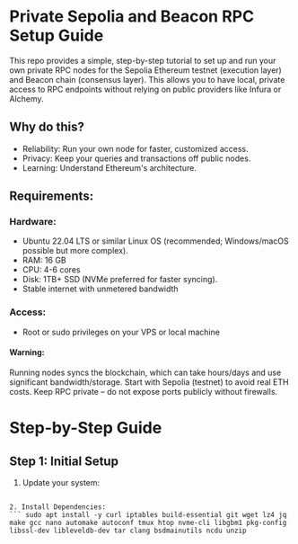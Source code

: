 # Private Sepolia and Beacon RPC Setup Guide
This repo provides a simple, step-by-step tutorial to set up and run your own private RPC nodes for the Sepolia Ethereum testnet (execution layer) and Beacon chain (consensus layer). This allows you to have local, private access to RPC endpoints without relying on public providers like Infura or Alchemy.

## Why do this?
- Reliability: Run your own node for faster, customized access.
- Privacy: Keep your queries and transactions off public nodes.
- Learning: Understand Ethereum's architecture.

## Requirements:
### Hardware:
- Ubuntu 22.04 LTS or similar Linux OS (recommended; Windows/macOS possible but more complex).
- RAM: 16 GB
- CPU: 4-6 cores
- Disk: 1TB+ SSD (NVMe preferred for faster syncing).
- Stable internet with unmetered bandwidth

### Access: 
 - Root or sudo privileges on your VPS or local machine

#### Warning:
Running nodes syncs the blockchain, which can take hours/days and use significant bandwidth/storage. Start with Sepolia (testnet) to avoid real ETH costs. Keep RPC private – do not expose ports publicly without firewalls.

# Step-by-Step Guide

## Step 1: Initial Setup
1. Update your system:
``` sudo apt update && sudo apt upgrade -y

2. Install Dependencies:
``` sudo apt install -y curl iptables build-essential git wget lz4 jq make gcc nano automake autoconf tmux htop nvme-cli libgbm1 pkg-config libssl-dev libleveldb-dev tar clang bsdmainutils ncdu unzip





